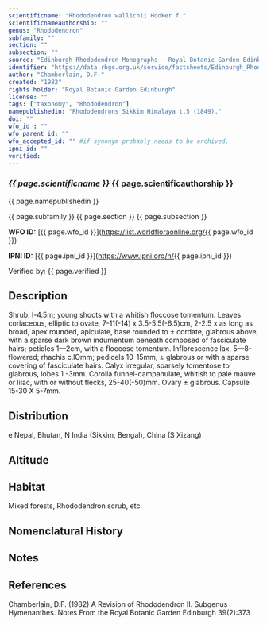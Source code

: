 ```yaml
---
scientificname: "Rhododendron wallichii Hooker f."
scientificnameauthorship: ""
genus: "Rhododendron"
subfamily: ""
section: ""
subsection: ""
source: "Edinburgh Rhododendron Monographs – Royal Botanic Garden Edinburgh"
identifier: "https://data.rbge.org.uk/service/factsheets/Edinburgh_Rhododendron_Monographs.xhtml"
author: "Chamberlain, D.F."
created: "1982"
rights holder: "Royal Botanic Garden Edinburgh"
license: ""
tags: ["taxonomy", "Rhododendron"]
namepublishedin: "Rhododendrons Sikkim Himalaya t.5 (1849)."
doi: ""
wfo_id : ""
wfo_parent_id: ""
wfo_accepted_id: "" #if synonym probably needs to be archived.                      
ipni_id: ""
verified:
---
```

### _{{ page.scientificname }}_ {{ page.scientificauthorship }}
 {{ page.namepublishedin }}

{{ page.subfamily }} {{ page.section }} {{ page.subsection }}

**WFO ID:** [{{ page.wfo_id }}](https://list.worldfloraonline.org/{{ page.wfo_id }})

**IPNI ID:** [{{ page.ipni_id }}](https://www.ipni.org/n/{{ page.ipni_id }})

Verified by: {{ page.verified }}



## Description
Shrub, l-4.5m; young shoots with a whitish floccose tomentum. Leaves coriaceous, elliptic to ovate, 7-11(-14) x 3.5-5.5(-6.5)cm, 2-2.5 x as long as broad, apex rounded, apiculate, base rounded to ± cordate, glabrous above, with a sparse dark brown indumentum beneath composed of fasciculate hairs; petioles 1—2cm, with a floccose tomentum. Inflorescence lax, 5—8-flowered; rhachis c.lOmm; pedicels 10-15mm, ± glabrous or with a sparse covering of fasciculate hairs. Calyx irregular, sparsely tomentose to glabrous, lobes 1 -3mm. Corolla funnel-campanulate, whitish to pale mauve or lilac, with or without flecks, 25-40(-50)mm. Ovary ± glabrous. Capsule 15-30 X 5-7mm.

## Distribution
e Nepal, Bhutan, N India (Sikkim, Bengal), China (S Xizang)

## Altitude


## Habitat
Mixed forests, Rhododendron scrub, etc.

## Nomenclatural History

                       
## Notes


## References

Chamberlain, D.F. (1982) A Revision of Rhododendron II. Subgenus Hymenanthes. Notes From the Royal Botanic Garden Edinburgh 39(2):373
